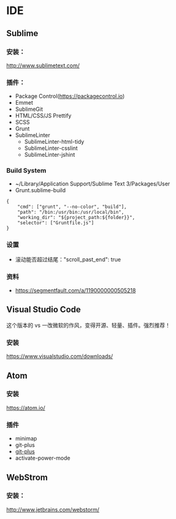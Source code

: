 # IDE
## Sublime
### 安装：
http://www.sublimetext.com/
### 插件：
* Package Control(https://packagecontrol.io)
* Emmet
* SublimeGit
* HTML/CSS/JS Prettify
* SCSS
* Grunt
* SublimeLinter
	* SublimeLinter-html-tidy
	* SublimeLinter-csslint
	* SublimeLinter-jshint

### Build System
* ~/Library/Application Support/Sublime Text 3/Packages/User
* Grunt.sublime-build

```
{
	"cmd": ["grunt", "--no-color", "build"],
	"path": "/bin:/usr/bin:/usr/local/bin",
	"working_dir": "${project_path:${folder}}",
	"selector": ["Gruntfile.js"]
}
```
### 设置
* 滚动能否超过结尾："scroll_past_end": true
### 资料
* https://segmentfault.com/a/1190000000505218

## Visual Studio Code
这个版本的 vs 一改微软的作风，变得开源、轻量、插件。强烈推荐！
### 安装
https://www.visualstudio.com/downloads/

## Atom
### 安装
https://atom.io/
### 插件
* minimap
* git-plus
* [git-plus](https://github.com/nickclaw/atom-grunt-runner/wiki/Config#user-content-troubleshooting-for-yosemite-os-x-1010)
* activate-power-mode

## WebStrom
### 安装：
http://www.jetbrains.com/webstorm/


